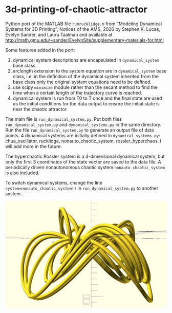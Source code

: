 # 3d-printing-of-chaotic-attractor
Python port of the MATLAB file `runrucklidge.m` from "Modeling Dynamical Systems for 3D Printing”, Notices of the AMS, 2020 by Stephen K. Lucas, Evelyn Sander, and Laura Taalman and available at http://math.gmu.edu/~sander/EvelynSite/supplementary-materials-for.html
     
    
Some features added in the port: 
1. dynamical system descriptions are encapsulated in `dynamical_system` base class.
2. arclength extension to the system equation are in `dynamical_system` base class, i.e. in the definition of the dynamical system inherited from the base class only the original system equations need to be defined.
3. use scipy `minimize` module rather than the secant method to find the time when a certain length of the trajectory curve is reached.
4. dynamical system is run from T0 to T once and the final state are used as the initial conditions for the data output to ensure the initial state is near the chaotic attractor.

The main file is `run_dynamical_system.py`. Put both files `run_dynamical_system.py` and `dynamical_systems.py` in the same directory. Run the file `run_dynamical_system.py` to generate an output file of data points. 4 dynamical systems are initially defined in `dynamical_systems.py`: chua_oscillator, rucklidge, nonauto_chaotic_system, rossler_hyperchaos. I will add more in the future.

The hyperchaotic Rossler system is a 4-dimensional dynamical system, but only the first 3 coordinates of the state vector are saved to the data file. A periodically driven nonautonomous chaotic system `nonauto_chaotic_system` is also included.

To switch dynamical systems, change the line `system=nonauto_chaotic_system()` in `run_dynamical_system.py` to another system.

![nonautonomous chaotic attractor](nonautonomous_chaotic_attractor.jpg)